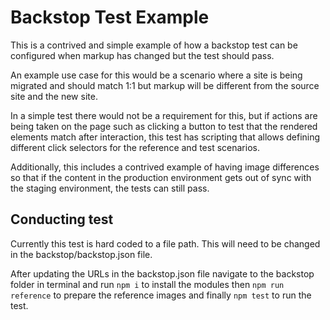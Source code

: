# Backstop Test Example
This is a contrived and simple example of how a backstop test can be configured when markup has changed but the test should pass.

An example use case for this would be a scenario where a site is being migrated and should match 1:1 but markup will be different from the source site and the new site. 

In a simple test there would not be a requirement for this, but if actions are being taken on the page such as clicking a button to test that the rendered elements match after interaction, this test has scripting that allows defining different click selectors for the reference and test scenarios.

Additionally, this includes a contrived example of having image differences so that if the content in the production environment gets out of sync with the staging environment, the tests can still pass.

## Conducting test
Currently this test is hard coded to a file path. This will need to be changed in the backstop/backstop.json file.

After updating the URLs in the backstop.json file navigate to the backstop folder in terminal and run `npm i` to install the modules then `npm run reference` to prepare the reference images and finally `npm test` to run the test.
